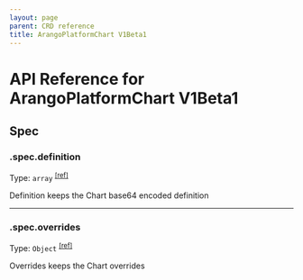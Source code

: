 ```yaml
---
layout: page
parent: CRD reference
title: ArangoPlatformChart V1Beta1
---
```


# API Reference for ArangoPlatformChart V1Beta1

## Spec

### .spec.definition

Type: `array` <sup>[\[ref\]](https://github.com/arangodb/kube-arangodb/blob/1.3.1/pkg/apis/platform/v1beta1/chart_spec.go#L32)</sup>

Definition keeps the Chart base64 encoded definition

***

### .spec.overrides

Type: `Object` <sup>[\[ref\]](https://github.com/arangodb/kube-arangodb/blob/1.3.1/pkg/apis/platform/v1beta1/chart_spec.go#L36)</sup>

Overrides keeps the Chart overrides

